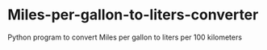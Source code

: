 Miles-per-gallon-to-liters-converter
====================================

Python program to convert Miles per gallon to liters per 100 kilometers
